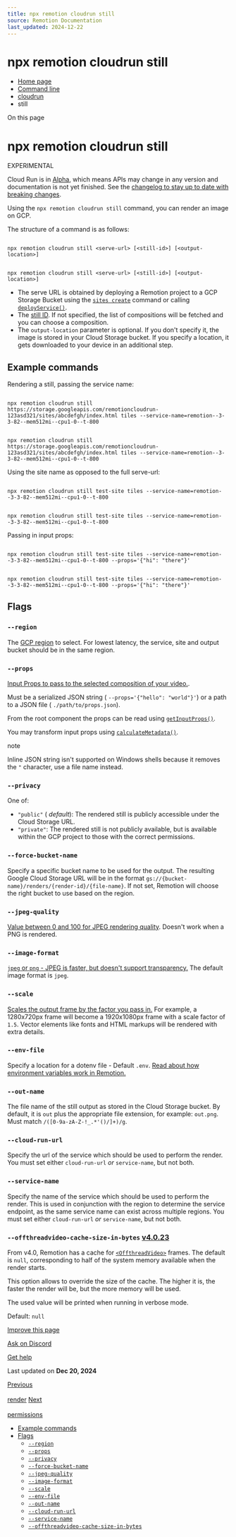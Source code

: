 ```yaml
---
title: npx remotion cloudrun still
source: Remotion Documentation
last_updated: 2024-12-22
---
```


# npx remotion cloudrun still

- [Home page](/)
- [Command line](/docs/cli/)
- [cloudrun](/docs/cloudrun/cli)
- still

On this page

# npx remotion cloudrun still

EXPERIMENTAL

Cloud Run is in [Alpha](/docs/cloudrun-alpha), which means APIs may change in any version and documentation is not yet finished. See the [changelog to stay up to date with breaking changes](https://remotion.dev/changelog).

Using the `npx remotion cloudrun still` command, you can render an image on GCP.

The structure of a command is as follows:

```

npx remotion cloudrun still <serve-url> [<still-id>] [<output-location>]
```

```

npx remotion cloudrun still <serve-url> [<still-id>] [<output-location>]
```

- The serve URL is obtained by deploying a Remotion project to a GCP Storage Bucket using the [`sites create`](/docs/cloudrun/cli/sites#create) command or calling [`deployService()`](/docs/cloudrun/deployservice).
- The [still ID](/docs/terminology/composition#composition-id). If not specified, the list of compositions will be fetched and you can choose a composition.
- The `output-location` parameter is optional. If you don't specify it, the image is stored in your Cloud Storage bucket. If you specify a location, it gets downloaded to your device in an additional step.

## Example commands [​](\#example-commands "Direct link to Example commands")

Rendering a still, passing the service name:

```

npx remotion cloudrun still https://storage.googleapis.com/remotioncloudrun-123asd321/sites/abcdefgh/index.html tiles --service-name=remotion--3-3-82--mem512mi--cpu1-0--t-800
```

```

npx remotion cloudrun still https://storage.googleapis.com/remotioncloudrun-123asd321/sites/abcdefgh/index.html tiles --service-name=remotion--3-3-82--mem512mi--cpu1-0--t-800
```

Using the site name as opposed to the full serve-url:

```

npx remotion cloudrun still test-site tiles --service-name=remotion--3-3-82--mem512mi--cpu1-0--t-800
```

```

npx remotion cloudrun still test-site tiles --service-name=remotion--3-3-82--mem512mi--cpu1-0--t-800
```

Passing in input props:

```

npx remotion cloudrun still test-site tiles --service-name=remotion--3-3-82--mem512mi--cpu1-0--t-800 --props='{"hi": "there"}'
```

```

npx remotion cloudrun still test-site tiles --service-name=remotion--3-3-82--mem512mi--cpu1-0--t-800 --props='{"hi": "there"}'
```

## Flags [​](\#flags "Direct link to Flags")

### `--region` [​](\#--region "Direct link to --region")

The [GCP region](/docs/cloudrun/region-selection) to select. For lowest latency, the service, site and output bucket should be in the same region.

### `--props` [​](\#--props "Direct link to --props")

[Input Props to pass to the selected composition of your video.](/docs/passing-props#passing-input-props-in-the-cli).

Must be a serialized JSON string ( `--props='{"hello": "world"}'`) or a path to a JSON file ( `./path/to/props.json`).

From the root component the props can be read using [`getInputProps()`](/docs/get-input-props).

You may transform input props using [`calculateMetadata()`](/docs/calculate-metadata).

note

Inline JSON string isn't supported on Windows shells because it removes the `"` character, use a file name instead.

### `--privacy` [​](\#--privacy "Direct link to --privacy")

One of:

- `"public"` ( _default_): The rendered still is publicly accessible under the Cloud Storage URL.
- `"private"`: The rendered still is not publicly available, but is available within the GCP project to those with the correct permissions.

### `--force-bucket-name` [​](\#--force-bucket-name "Direct link to --force-bucket-name")

Specify a specific bucket name to be used for the output. The resulting Google Cloud Storage URL will be in the format `gs://{bucket-name}/renders/{render-id}/{file-name}`. If not set, Remotion will choose the right bucket to use based on the region.

### `--jpeg-quality` [​](\#--jpeg-quality "Direct link to --jpeg-quality")

[Value between 0 and 100 for JPEG rendering quality](/docs/config#setjpegquality). Doesn't work when a PNG is rendered.

### `--image-format` [​](\#--image-format "Direct link to --image-format")

[`jpeg` or `png` \- JPEG is faster, but doesn't support transparency.](/docs/config#setstillimageformat) The default image format is `jpeg`.

### `--scale` [​](\#--scale "Direct link to --scale")

[Scales the output frame by the factor you pass in.](/docs/scaling) For example, a 1280x720px frame will become a 1920x1080px frame with a scale factor of `1.5`. Vector elements like fonts and HTML markups will be rendered with extra details.

### `--env-file` [​](\#--env-file "Direct link to --env-file")

Specify a location for a dotenv file - Default `.env`. [Read about how environment variables work in Remotion.](/docs/env-variables)

### `--out-name` [​](\#--out-name "Direct link to --out-name")

The file name of the still output as stored in the Cloud Storage bucket. By default, it is `out` plus the appropriate file extension, for example: `out.png`. Must match `/([0-9a-zA-Z-!_.*'()/]+)/g`.

### `--cloud-run-url` [​](\#--cloud-run-url "Direct link to --cloud-run-url")

Specify the url of the service which should be used to perform the render. You must set either `cloud-run-url` _or_ `service-name`, but not both.

### `--service-name` [​](\#--service-name "Direct link to --service-name")

Specify the name of the service which should be used to perform the render. This is used in conjunction with the region to determine the service endpoint, as the same service name can exist across multiple regions. You must set either `cloud-run-url` _or_ `service-name`, but not both.

### `--offthreadvideo-cache-size-in-bytes` [v4.0.23](https://github.com/remotion-dev/remotion/releases/v4.0.23) [​](\#--offthreadvideo-cache-size-in-bytes "Direct link to --offthreadvideo-cache-size-in-bytes")

From v4.0, Remotion has a cache for [`<OffthreadVideo>`](https://remotion.dev/docs/offthreadvideo) frames. The default is `null`, corresponding to half of the system memory available when the render starts.

This option allows to override the size of the cache. The higher it is, the faster the render will be, but the more memory will be used.

The used value will be printed when running in verbose mode.

Default: `null`

[Improve this page](https://github.com/remotion-dev/remotion/edit/main/packages/docs/docs/cloudrun/cli/still.mdx)

[Ask on Discord](https://remotion.dev/discord)

[Get help](/docs/get-help)

Last updated on **Dec 20, 2024**

[Previous\
\
render](/docs/cloudrun/cli/render) [Next\
\
permissions](/docs/cloudrun/cli/permissions)

- [Example commands](#example-commands)
- [Flags](#flags)
  - [`--region`](#--region)
  - [`--props`](#--props)
  - [`--privacy`](#--privacy)
  - [`--force-bucket-name`](#--force-bucket-name)
  - [`--jpeg-quality`](#--jpeg-quality)
  - [`--image-format`](#--image-format)
  - [`--scale`](#--scale)
  - [`--env-file`](#--env-file)
  - [`--out-name`](#--out-name)
  - [`--cloud-run-url`](#--cloud-run-url)
  - [`--service-name`](#--service-name)
  - [`--offthreadvideo-cache-size-in-bytes`](#--offthreadvideo-cache-size-in-bytes)
